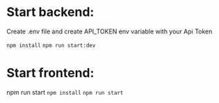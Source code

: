 # Start backend: 

Create .env file and create API_TOKEN env variable with your Api Token

``npm install``
``npm run start:dev``

# Start frontend: 

npm run start 
``npm install``
``npm run start``
